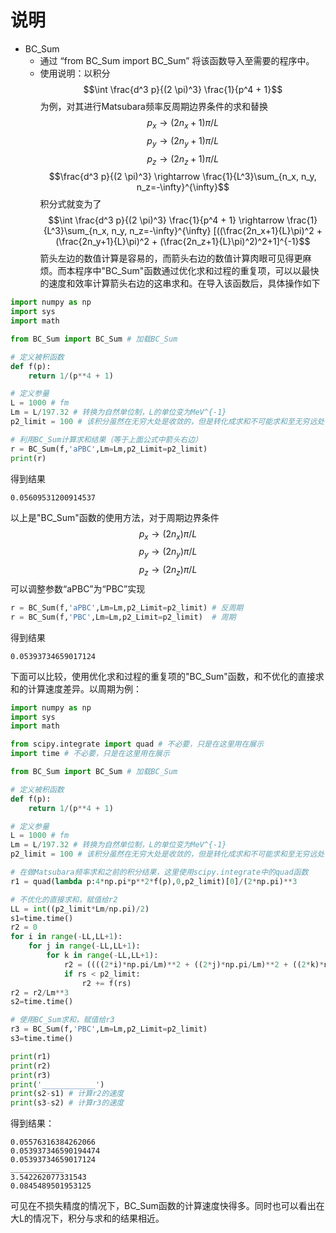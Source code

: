 # 说明
* BC_Sum
  * 通过 “from BC_Sum import BC_Sum” 将该函数导入至需要的程序中。
  * 使用说明：以积分 $$\int \frac{d^3 p}{(2 \pi)^3} \frac{1}{p^4 + 1}$$ 为例，对其进行Matsubara频率反周期边界条件的求和替换 $$p_x \rightarrow (2n_x+1)\pi/L$$ $$p_y \rightarrow (2n_y+1)\pi/L$$ $$p_z \rightarrow (2n_z+1)\pi/L$$ $$\frac{d^3 p}{(2 \pi)^3} \rightarrow \frac{1}{L^3}\sum_{n_x, n_y, n_z=-\infty}^{\infty}$$ 积分式就变为了 $$\int \frac{d^3 p}{(2 \pi)^3} \frac{1}{p^4 + 1} \rightarrow \frac{1}{L^3}\sum_{n_x, n_y, n_z=-\infty}^{\infty} [((\frac{2n_x+1}{L}\pi)^2 + (\frac{2n_y+1}{L}\pi)^2 + (\frac{2n_z+1}{L}\pi)^2)^2+1]^{-1}$$ 箭头左边的数值计算是容易的，而箭头右边的数值计算肉眼可见得更麻烦。而本程序中"BC_Sum"函数通过优化求和过程的重复项，可以以最快的速度和效率计算箭头右边的这串求和。在导入该函数后，具体操作如下

```python
import numpy as np
import sys
import math

from BC_Sum import BC_Sum # 加载BC_Sum

# 定义被积函数
def f(p):
    return 1/(p**4 + 1)

# 定义参量
L = 1000 # fm
Lm = L/197.32 # 转换为自然单位制，L的单位变为MeV^{-1}
p2_limit = 100 # 该积分虽然在无穷大处是收敛的，但是转化成求和不可能求和至无穷远处，因此我们设置上限为100，积分与求和的空间动量的模长都不超过p2_limit

# 利用BC_Sum计算求和结果（等于上面公式中箭头右边）
r = BC_Sum(f,'aPBC',Lm=Lm,p2_Limit=p2_limit)
print(r)
```

得到结果

```
0.05609531200914537
```

以上是"BC_Sum"函数的使用方法，对于周期边界条件 $$p_x \rightarrow (2n_x)\pi/L$$ $$p_y \rightarrow (2n_y)\pi/L$$ $$p_z \rightarrow (2n_z)\pi/L$$ 可以调整参数“aPBC”为“PBC”实现

```python
r = BC_Sum(f,'aPBC',Lm=Lm,p2_Limit=p2_limit) # 反周期
r = BC_Sum(f,'PBC',Lm=Lm,p2_Limit=p2_limit)  # 周期
```

得到结果

```
0.05393734659017124
```

下面可以比较，使用优化求和过程的重复项的"BC_Sum"函数，和不优化的直接求和的计算速度差异。以周期为例：

```python
import numpy as np
import sys
import math

from scipy.integrate import quad # 不必要，只是在这里用在展示
import time # 不必要，只是在这里用在展示

from BC_Sum import BC_Sum # 加载BC_Sum

# 定义被积函数
def f(p):
    return 1/(p**4 + 1)

# 定义参量
L = 1000 # fm
Lm = L/197.32 # 转换为自然单位制，L的单位变为MeV^{-1}
p2_limit = 100 # 该积分虽然在无穷大处是收敛的，但是转化成求和不可能求和至无穷远处，因此我们设置上限为100，积分与求和的空间动量的模长都不超过p2_limit

# 在做Matsubara频率求和之前的积分结果，这里使用scipy.integrate中的quad函数
r1 = quad(lambda p:4*np.pi*p**2*f(p),0,p2_limit)[0]/(2*np.pi)**3

# 不优化的直接求和，赋值给r2
LL = int((p2_limit*Lm/np.pi)/2)
s1=time.time()
r2 = 0
for i in range(-LL,LL+1):
    for j in range(-LL,LL+1):
        for k in range(-LL,LL+1):
            r2 = ((((2*i)*np.pi/Lm)**2 + ((2*j)*np.pi/Lm)**2 + ((2*k)*np.pi/Lm)**2)**0.5)
            if rs < p2_limit:
                r2 += f(rs)
r2 = r2/Lm**3
s2=time.time()

# 使用BC_Sum求和，赋值给r3
r3 = BC_Sum(f,'PBC',Lm=Lm,p2_Limit=p2_limit)
s3=time.time()

print(r1)
print(r2)
print(r3)
print('____________')
print(s2-s1) # 计算r2的速度
print(s3-s2) # 计算r3的速度
```

得到结果：

```
0.05576316384262066
0.053937346590194474
0.05393734659017124
____________
3.542262077331543
0.0845489501953125
```

可见在不损失精度的情况下，BC_Sum函数的计算速度快得多。同时也可以看出在大L的情况下，积分与求和的结果相近。
